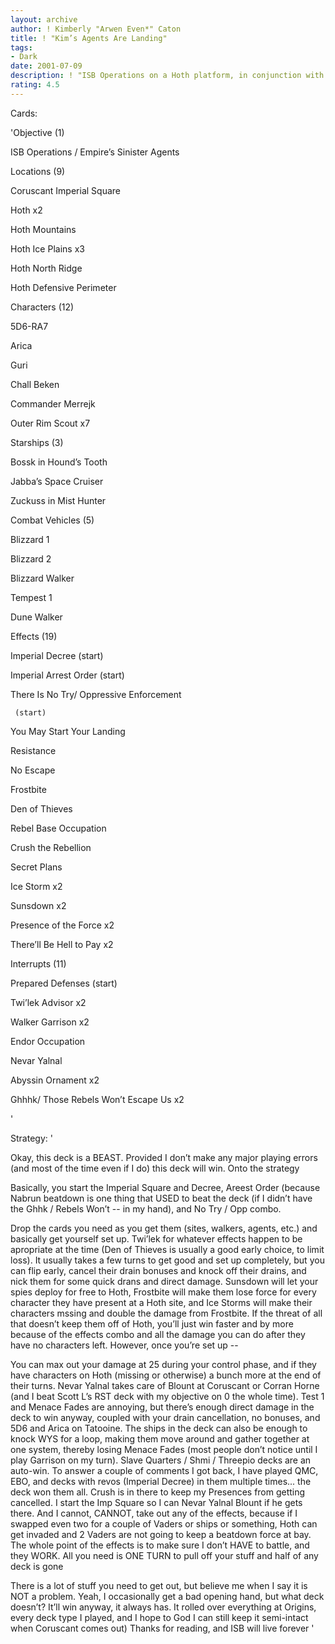 ```yaml
---
layout: archive
author: ! Kimberly "Arwen Even*" Caton
title: ! "Kim’s Agents Are Landing"
tags:
- Dark
date: 2001-07-09
description: ! "ISB Operations on a Hoth platform, in conjunction with You May Start Your Landing.  Went undefeated in the Origins Open, has beaten just about any and every light decktype there is."
rating: 4.5
---
```

Cards: 

'Objective (1)

ISB Operations / Empire’s Sinister Agents


Locations (9)

Coruscant Imperial Square

Hoth x2

Hoth Mountains

Hoth Ice Plains x3

Hoth North Ridge

Hoth Defensive Perimeter


Characters (12)

5D6-RA7

Arica

Guri

Chall Beken

Commander Merrejk

Outer Rim Scout x7


Starships (3)

Bossk in Hound’s Tooth

Jabba’s Space Cruiser

Zuckuss in Mist Hunter


Combat Vehicles (5)

Blizzard 1

Blizzard 2

Blizzard Walker

Tempest 1

Dune Walker


Effects (19)

Imperial Decree (start)

Imperial Arrest Order (start)

There Is No Try/ Oppressive Enforcement 

     (start)

You May Start Your Landing

Resistance

No Escape

Frostbite

Den of Thieves

Rebel Base Occupation

Crush the Rebellion

Secret Plans

Ice Storm x2

Sunsdown x2

Presence of the Force x2

There’ll Be Hell to Pay x2


Interrupts (11)

Prepared Defenses (start)

Twi’lek Advisor x2

Walker Garrison x2

Endor Occupation

Nevar Yalnal

Abyssin Ornament x2

Ghhhk/ Those Rebels Won’t Escape Us x2







'

Strategy: '

Okay, this deck is a BEAST.  Provided I don’t make any major playing errors (and most of the time even if I do) this deck will win.  Onto the strategy


Basically, you start the Imperial Square and Decree, Areest Order (because Nabrun beatdown is one thing that USED to beat the deck (if I didn’t have the Ghhk / Rebels Won’t -- in my hand), and No Try / Opp combo.


Drop the cards you need as you get them (sites, walkers, agents, etc.) and basically get yourself set up.  Twi’lek for whatever effects happen to be apropriate at the time (Den of Thieves is usually a good early choice, to limit loss).  It usually takes a few turns to get good and set up completely, but you can flip early, cancel their drain bonuses and knock off their drains, and nick them for some quick drans and direct damage.  Sunsdown will let your spies deploy for free to Hoth, Frostbite will make them lose force for every character they have present at a Hoth site, and Ice Storms will make their characters mssing and double the damage from Frostbite. If the threat of all that doesn’t keep them off of Hoth, you’ll just win faster and by more because of the effects combo and all the damage you can do after they have no characters left.  However, once you’re set up --


You can max out your damage at 25 during your control phase, and if they have characters on Hoth (missing or otherwise) a bunch more at the end of their turns.  Nevar Yalnal takes care of Blount at Coruscant or Corran Horne (and I beat Scott L’s RST deck with my objective on 0 the whole time).  Test 1 and Menace Fades are annoying, but there’s enough direct damage in the deck to win anyway, coupled with your drain cancellation, no bonuses, and 5D6 and Arica on Tatooine.  The ships in the deck can also be enough to knock WYS for a loop, making them move around and gather together at one system, thereby losing Menace Fades (most people don’t notice until I play Garrison on my turn).  Slave Quarters / Shmi / Threepio decks are an auto-win.  To answer a couple of comments I got back, I have played QMC, EBO, and decks with revos (Imperial Decree) in them multiple times... the deck won them all.  Crush is in there to keep my Presences from getting cancelled.  I start the Imp Square so I can Nevar Yalnal Blount if he gets there.  And I cannot, CANNOT, take out any of the effects, because if I swapped even two for a couple of Vaders or ships or something, Hoth can get invaded and 2 Vaders are not going to keep a beatdown force at bay.  The whole point of the effects is to make sure I don’t HAVE to battle, and they WORK.  All you need is ONE TURN to pull off your stuff and half of any deck is gone


There is a lot of stuff you need to get out, but believe me when I say it is NOT a problem.  Yeah, I occasionally get a bad opening hand, but what deck doesn’t?  It’ll win anyway, it always has.  It rolled over everything at Origins, every deck type I played, and I hope to God I can still keep it semi-intact when Coruscant comes out)  Thanks for reading, and ISB will live forever     '